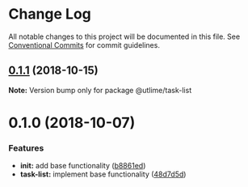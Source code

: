 # Change Log

All notable changes to this project will be documented in this file.
See [Conventional Commits](https://conventionalcommits.org) for commit guidelines.

## [0.1.1](https://github.com/utlime/monorepo/tree/master/packages/task-list/compare/@utlime/task-list@0.1.0...@utlime/task-list@0.1.1) (2018-10-15)

**Note:** Version bump only for package @utlime/task-list





<a name="0.1.0"></a>
# 0.1.0 (2018-10-07)


### Features

* **init:** add base functionality ([b8861ed](https://github.com/utlime/monorepo/tree/master/packages/task-list/commit/b8861ed))
* **task-list:** implement base functionality ([48d7d5d](https://github.com/utlime/monorepo/tree/master/packages/task-list/commit/48d7d5d))
